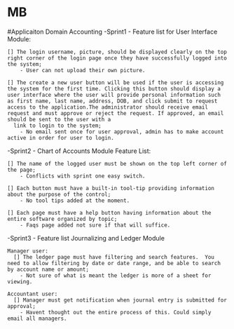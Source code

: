 # MB

#Applicaiton Domain Accounting
  -Sprint1 - Feature list for User Interface Module:  
    
    [] The login username, picture, should be displayed clearly on the top right corner of the login page once they have successfully logged into the system;
        - User can not upload their own picture. 

    [] The create a new user button will be used if the user is accessing the system for the first time. Clicking this button should display a user interface where the user will provide personal information such as first name, last name, address, DOB, and click submit to request access to the application.The administrator should receive email request and must approve or reject the request. If approved, an email should be sent to the user with a
      link to login to the system;
        - No email sent once for user approval, admin has to make account active in order for user to login.

  -Sprint2 - Chart of Accounts Module Feature List:

    [] The name of the logged user must be shown on the top left corner of the page;
        - Conflicts with sprint one easy switch.

    [] Each button must have a built-in tool-tip providing information about the purpose of the control;
        - No tool tips added at the moment.

    [] Each page must have a help button having information about the entire software organized by topic;
        - Faqs page added not sure if that will suffice. 



  -Sprint3 - Feature list Journalizing and Ledger Module

    Manager user:
      [] The ledger page must have filtering and search features.  You need to allow filtering by date or date range, and be able to search by account name or amount;
        - Not sure of what is meant the ledger is more of a sheet for viewing.

    Accountant user:
      [] Manager must get notification when journal entry is submitted for approval;
        - Havent thought out the entire process of this. Could simply email all managers.